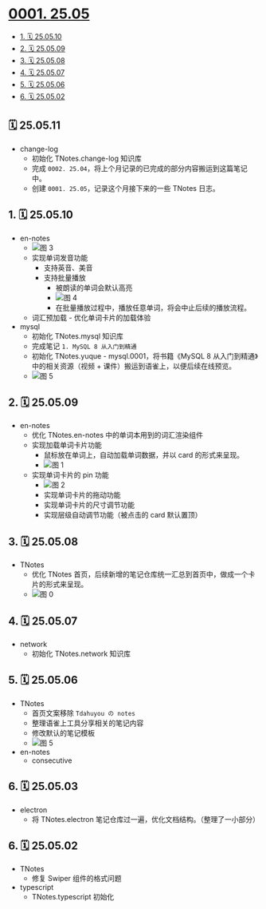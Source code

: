 # [0001. 25.05](https://github.com/Tdahuyou/TNotes.change-log/tree/main/notes/0001.%2025.05)

<!-- region:toc -->

- [1. 🗓 25.05.10](#1--250510)
- [2. 🗓 25.05.09](#2--250509)
- [3. 🗓 25.05.08](#3--250508)
- [4. 🗓 25.05.07](#4--250507)
- [5. 🗓 25.05.06](#5--250506)
- [6. 🗓 25.05.02](#6--250502)

<!-- endregion:toc -->

## 🗓 25.05.11

- change-log
  - 初始化 TNotes.change-log 知识库
  - 完成 `0002. 25.04`，将上个月记录的已完成的部分内容搬运到这篇笔记中。
  - 创建 `0001. 25.05`，记录这个月接下来的一些 TNotes 日志。

## 1. 🗓 25.05.10

- en-notes
  - ![图 3](https://cdn.jsdelivr.net/gh/Tdahuyou/imgs@main/2025-05-10-23-38-38.png)
  - 实现单词发音功能
    - 支持英音、美音
    - 支持批量播放
      - 被朗读的单词会默认高亮
      - ![图 4](https://cdn.jsdelivr.net/gh/Tdahuyou/imgs@main/2025-05-10-23-39-34.png)
      - 在批量播放过程中，播放任意单词，将会中止后续的播放流程。
  - 词汇预加载 - 优化单词卡片的加载体验
- mysql
  - 初始化 TNotes.mysql 知识库
  - 完成笔记 `1. MySQL 8 从入门到精通`
  - 初始化 TNotes.yuque - mysql.0001，将书籍《MySQL 8 从入门到精通》中的相关资源（视频 + 课件）搬运到语雀上，以便后续在线预览。
  - ![图 5](https://cdn.jsdelivr.net/gh/Tdahuyou/imgs@main/2025-05-10-22-48-40.png)

## 2. 🗓 25.05.09

- en-notes
  - 优化 TNotes.en-notes 中的单词本用到的词汇渲染组件
  - 实现加载单词卡片功能
    - 鼠标放在单词上，自动加载单词数据，并以 card 的形式来呈现。
    - ![图 1](https://cdn.jsdelivr.net/gh/Tdahuyou/imgs@main/2025-05-10-23-32-43.png)
  - 实现单词卡片的 pin 功能
    - ![图 2](https://cdn.jsdelivr.net/gh/Tdahuyou/imgs@main/2025-05-10-23-34-29.png)
    - 实现单词卡片的拖动功能
    - 实现单词卡片的尺寸调节功能
    - 实现层级自动调节功能（被点击的 card 默认置顶）

## 3. 🗓 25.05.08

- TNotes
  - 优化 TNotes 首页，后续新增的笔记仓库统一汇总到首页中，做成一个卡片的形式来呈现。
  - ![图 0](https://cdn.jsdelivr.net/gh/Tdahuyou/imgs@main/2025-05-10-23-30-31.png)

## 4. 🗓 25.05.07

- network
  - 初始化 TNotes.network 知识库

## 5. 🗓 25.05.06

- TNotes
  - 首页文案移除 `Tdahuyou の notes`
  - 整理语雀上工具分享相关的笔记内容
  - 修改默认的笔记模板
  - ![图 5](https://cdn.jsdelivr.net/gh/Tdahuyou/imgs@main/2025-05-10-23-43-32.png)
- en-notes
  - consecutive

## 6. 🗓 25.05.03

- electron
  - 将 TNotes.electron 笔记仓库过一遍，优化文档结构。（整理了一小部分）

## 6. 🗓 25.05.02

- TNotes
  - 修复 Swiper 组件的格式问题
- typescript
  - TNotes.typescript 初始化
